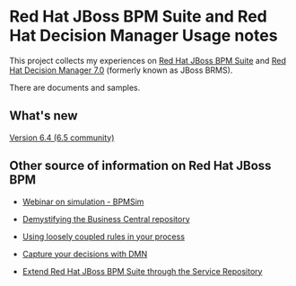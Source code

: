 # Red Hat JBoss BPM Suite and Red Hat Decision Manager Usage notes

This project collects my experiences on [Red Hat JBoss BPM Suite][1] and [Red Hat Decision Manager 7.0][2] (formerly known as JBoss BRMS).

There are documents and samples.

[1]: https://www.redhat.com/en/technologies/jboss-middleware/bpm
[2]: https://www.redhat.com/en/technologies/jboss-middleware/businessrules

## What's new

[Version 6.4 (6.5 community)](http://blog.athico.com/2016/10/drools-650final-is-available.html)

## Other source of information on Red Hat JBoss BPM

- [Webinar on simulation - BPMSim](https://www.youtube.com/watch?v=xNzM7A3MGJI&list=PLZPWJhPaP-K7u2cjmyhf2SknXX9HhyWrq)

- [Demystifying the Business Central repository](http://www.opensourcerers.org/demystifying-business-central-repository/)

- [Using loosely coupled rules in your process](http://www.opensourcerers.org/loose-coupled-rules/)

- [Capture your decisions with DMN](http://www.opensourcerers.org/capture-your-decisions-with-dmn/)

- [Extend Red Hat JBoss BPM Suite through the Service Repository](https://developers.redhat.com/blog/2018/01/30/red-hat-jboss-bpm-suite/)
